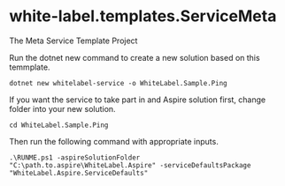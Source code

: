# white-label.templates.ServiceMeta

The Meta Service Template Project

Run the dotnet new command to create a new solution based on this temmplate.

`dotnet new whitelabel-service -o WhiteLabel.Sample.Ping`

If you want the service to take part in 
and Aspire solution first, change folder into your new solution.

`cd WhiteLabel.Sample.Ping`

Then run the following command with appropriate inputs.

`.\RUNME.ps1 -aspireSolutionFolder "C:\path.to.aspire\WhiteLabel.Aspire" -serviceDefaultsPackage "WhiteLabel.Aspire.ServiceDefaults"`
